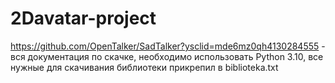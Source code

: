 # 2Davatar-project
https://github.com/OpenTalker/SadTalker?ysclid=mde6mz0qh4130284555 - вся документация по скачке, необходимо использовать Python 3.10, все нужные для скачивания библиотеки прикрепил в biblioteka.txt
